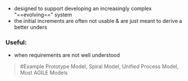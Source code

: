 - designed to support developing an increasingly complex "==evolving==" system
- the initial increments are often not usable & are just meant to derive a better unders

### Useful:
-  when requirements are not well understood

>	#Example 
>	Prototype Model, Spiral Model, Unified Process Model, Most AGILE Models
